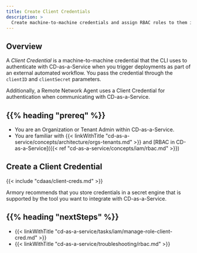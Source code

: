 ```yaml
---
title: Create Client Credentials
description: >
  Create machine-to-machine credentials and assign RBAC roles to them in Armory CD-as-a-Service.
---
```


## Overview

A _Client Credential_ is a machine-to-machine credential that the CLI uses to authenticate with CD-as-a-Service when you trigger deployments as part of an external automated workflow. You pass the credential through the `clientID` and `clientSecret` parameters.

Additionally, a Remote Network Agent uses a Client Credential for authentication when communicating with CD-as-a-Service.

## {{% heading "prereq" %}}

* You are an Organization or Tenant Admin within CD-as-a-Service.
* You are familiar with {{< linkWithTitle "cd-as-a-service/concepts/architecture/orgs-tenants.md" >}} and [RBAC in CD-as-a-Service]({{< ref "cd-as-a-service/concepts/iam/rbac.md" >}})


## Create a Client Credential

{{< include "cdaas/client-creds.md" >}}

Armory recommends that you store credentials in a secret engine that is supported by the tool you want to integrate with CD-as-a-Service.

## {{% heading "nextSteps" %}}

* {{< linkWithTitle "cd-as-a-service/tasks/iam/manage-role-client-cred.md" >}}
* {{< linkWithTitle "cd-as-a-service/troubleshooting/rbac.md" >}}
